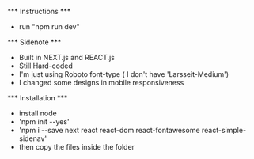 *** Instructions ***
- run "npm run dev"


*** Sidenote ***
- Built in NEXT.js and REACT.js
- Still Hard-coded
- I'm just using Roboto font-type ( I don't have 'Larsseit-Medium')
- I changed some designs in mobile responsiveness


*** Installation ***
- install node
- 'npm init --yes'
- 'npm i --save next react react-dom react-fontawesome react-simple-sidenav'
- then copy the files inside the folder